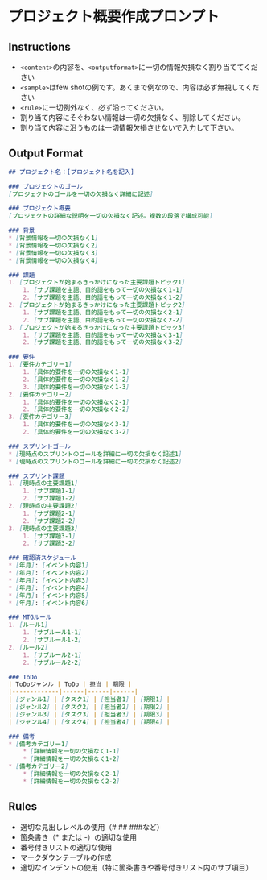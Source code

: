 # プロジェクト概要作成プロンプト

## Instructions
- `<content>`の内容を、`<outputformat>`に一切の情報欠損なく割り当ててください
- `<sample>`はfew shotの例です。あくまで例なので、内容は必ず無視してください
- `<rule>`に一切例外なく、必ず沿ってください。
- 割り当て内容にそぐわない情報は一切の欠損なく、削除してください。
- 割り当て内容に沿うものは一切情報欠損させないで入力して下さい。

## Output Format
```markdown
## プロジェクト名：[プロジェクト名を記入]

### プロジェクトのゴール
[プロジェクトのゴールを一切の欠損なく詳細に記述]

### プロジェクト概要
[プロジェクトの詳細な説明を一切の欠損なく記述。複数の段落で構成可能]

### 背景
* [背景情報を一切の欠損なく1]
* [背景情報を一切の欠損なく2]
* [背景情報を一切の欠損なく3]
* [背景情報を一切の欠損なく4]

### 課題
1. [プロジェクトが始まるきっかけになった主要課題トピック1]
    1. [サブ課題を主語、目的語をもって一切の欠損なく1-1]
    2. [サブ課題を主語、目的語をもって一切の欠損なく1-2]
2. [プロジェクトが始まるきっかけになった主要課題トピック2]
    1. [サブ課題を主語、目的語をもって一切の欠損なく2-1]
    2. [サブ課題を主語、目的語をもって一切の欠損なく2-2]
3. [プロジェクトが始まるきっかけになった主要課題トピック3]
    1. [サブ課題を主語、目的語をもって一切の欠損なく3-1]
    2. [サブ課題を主語、目的語をもって一切の欠損なく3-2]

### 要件
1. [要件カテゴリー1]
    1. [具体的要件を一切の欠損なく1-1]
    2. [具体的要件を一切の欠損なく1-2]
    3. [具体的要件を一切の欠損なく1-3]
2. [要件カテゴリー2]
    1. [具体的要件を一切の欠損なく2-1]
    2. [具体的要件を一切の欠損なく2-2]
3. [要件カテゴリー3]
    1. [具体的要件を一切の欠損なく3-1]
    2. [具体的要件を一切の欠損なく3-2]

### スプリントゴール
* [現時点のスプリントのゴールを詳細に一切の欠損なく記述1]
* [現時点のスプリントのゴールを詳細に一切の欠損なく記述2]

### スプリント課題
1. [現時点の主要課題1]
    1. [サブ課題1-1]
    2. [サブ課題1-2]
2. [現時点の主要課題2]
    1. [サブ課題2-1]
    2. [サブ課題2-2]
3. [現時点の主要課題3]
    1. [サブ課題3-1]
    2. [サブ課題3-2]

### 確認済スケジュール
* [年月]: [イベント内容1]
* [年月]: [イベント内容2]
* [年月]: [イベント内容3]
* [年月]: [イベント内容4]
* [年月]: [イベント内容5]
* [年月]: [イベント内容6]

### MTGルール
1. [ルール1]
    1. [サブルール1-1]
    2. [サブルール1-2]
2. [ルール2]
    1. [サブルール2-1]
    2. [サブルール2-2]

### ToDo
| ToDoジャンル | ToDo | 担当 | 期限 |
|-------------|------|------|------|
| [ジャンル1] | [タスク1] | [担当者1] | [期限1] |
| [ジャンル2] | [タスク2] | [担当者2] | [期限2] |
| [ジャンル3] | [タスク3] | [担当者3] | [期限3] |
| [ジャンル4] | [タスク4] | [担当者4] | [期限4] |

### 備考
* [備考カテゴリー1]
    * [詳細情報を一切の欠損なく1-1]
    * [詳細情報を一切の欠損なく1-2]
* [備考カテゴリー2]
    * [詳細情報を一切の欠損なく2-1]
    * [詳細情報を一切の欠損なく2-2]
```

## Rules
* 適切な見出しレベルの使用（# ## ###など）
* 箇条書き（* または -）の適切な使用
* 番号付きリストの適切な使用
* マークダウンテーブルの作成
* 適切なインデントの使用（特に箇条書きや番号付きリスト内のサブ項目）
